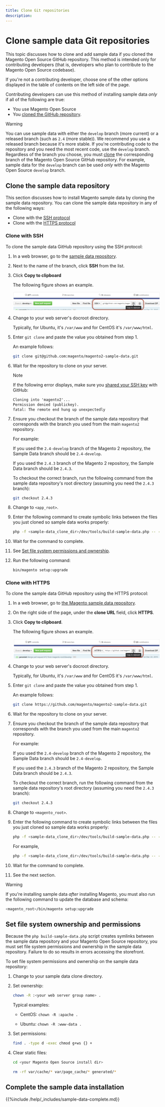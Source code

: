 ```yaml
---
title: Clone Git repositories
description:
---
```


# Clone sample data Git repositories

This topic discusses how to clone and add sample data if you cloned the Magento Open Source GitHub repository. This method is intended only for contributing developers (that is, developers who plan to contribute to the Magento Open Source codebase).

If you're not a contributing developer, choose one of the other options displayed in the table of contents on the left side of the page.

Contributing developers can use this method of installing sample data *only* if all of the following are true:

*  You use Magento Open Source
*  You [cloned the GitHub repository](https://developer.adobe.com/commerce/contributor/guides/install/clone-repository/).

>[!WARNING]
>
>You can use sample data with either the `develop` branch (more current) or a released branch (such as `2.4` (more stable)). We recommend you use a released branch because it's more stable. If you're contributing code to the repository and you need the most recent code, use the `develop` branch. Regardless of the branch you choose, you must [clone](https://developer.adobe.com/commerce/contributor/guides/install/clone-repository/) the corresponding branch of the Magento Open Source GitHub repository. For example, sample data for the `develop` branch can be used *only* with the Magento Open Source `develop` branch.

## Clone the sample data repository

This section discusses how to install Magento sample data by cloning the sample data repository. You can clone the sample data repository in any of the following ways:

*  Clone with the [SSH protocol](#clone-with-ssh)
*  Clone with the [HTTPS protocol](#clone-with-https)

### Clone with SSH

To clone the sample data GitHub repository using the SSH protocol:

1. In a web browser, go to the [sample data repository](https://github.com/magento/magento2-sample-data).
1. Next to the name of the branch, click **SSH** from the list.
1. Click **Copy to clipboard**

   The following figure shows an example.

   ![Clone the GitHub repository using SSH](../../assets/installation/install_mage2_clone-ssh.png)

1. Change to your web server's docroot directory.

   Typically, for Ubuntu, it's `/var/www` and for CentOS it's `/var/www/html`.

1. Enter `git clone` and paste the value you obtained from step 1.

   An example follows:

   ```bash
   git clone git@github.com:magento/magento2-sample-data.git
   ```

1. Wait for the repository to clone on your server.

   >[!NOTE]
   >
   >If the following error displays, make sure you [shared your SSH key](https://help.github.com/articles/generating-ssh-keys/) with GitHub:<br>

   ```terminal
   Cloning into 'magento2'...
   Permission denied (publickey).
   fatal: The remote end hung up unexpectedly
   ```

1. Ensure you checkout the branch of the sample data repository that corresponds with the branch you used from the main `magento2` repository.

   For example:

   If you used the `2.4-develop` branch of the Magento 2 repository, the Sample Data branch should be `2.4-develop`.

   If you used the `2.4.3` branch of the Magento 2 repository, the Sample Data branch should be `2.4.3`.

   To checkout the correct branch, run the following command from the sample data repository's root directory (assuming you need the `2.4.3` branch):

   ```bash
   git checkout 2.4.3
   ```

1. Change to `<app_root>`.
1. Enter the following command to create symbolic links between the files you just cloned so sample data works properly:

   ```bash
   php -f <sample-data_clone_dir>/dev/tools/build-sample-data.php -- --ce-source="<path_to_your_magento_instance>"
   ```

1. Wait for the command to complete.

1. See [Set file system permissions and ownership](#set-file-system-ownership-and-permissions).

1. Run the following command:

   ```bash
   bin/magento setup:upgrade
   ```

### Clone with HTTPS

To clone the sample data GitHub repository using the HTTPS protocol:

1. In a web browser, go to [the Magento sample data repository](https://github.com/magento/magento2-sample-data).
1. On the right side of the page, under the **clone URL** field, click **HTTPS**.
1. Click **Copy to clipboard**.

   The following figure shows an example.

   ![Clone the GitHub repository using HTTPS](../../assets/installation/install_mage2_clone-https.png)

1. Change to your web server's docroot directory.

   Typically, for Ubuntu, it's `/var/www` and for CentOS it's `/var/www/html`.

1. Enter `git clone` and paste the value you obtained from step 1.

   An example follows:

   ```bash
   git clone https://github.com/magento/magento2-sample-data.git
   ```

1. Wait for the repository to clone on your server.
1. Ensure you checkout the branch of the sample data repository that corresponds with the branch you used from the main `magento2` repository.

   For example:

   If you used the `2.4-develop` branch of the Magento 2 repository, the Sample Data branch should be `2.4-develop`.

   If you used the `2.4.3` branch of the Magento 2 repository, the Sample Data branch should be `2.4.3`.

   To checkout the correct branch, run the following command from the sample data repository's root directory (assuming you need the `2.4.3` branch):

   ```bash
   git checkout 2.4.3
   ```

1. Change to `<magento_root>`.
1. Enter the following command to create symbolic links between the files you just cloned so sample data works properly:

   ```bash
   php -f <sample-data_clone_dir>/dev/tools/build-sample-data.php -- --ce-source="<path_to_your_magento_instance>"
   ```

   For example,

   ```bash
   php -f <sample-data_clone_dir>/dev/tools/build-sample-data.php -- --ce-source="/var/www/magento2"
   ```

1. Wait for the command to complete.
1. See the next section.

>[!WARNING]
>
>If you're installing sample data *after* installing Magento, you must also run the following command to update the database and schema:
>
>```bash
><magento_root>/bin/magento setup:upgrade
>```

## Set file system ownership and permissions

Because the `php build-sample-data.php` script creates symlinks between the sample data repository and your Magento Open Source repository, you must set file system permissions and ownership in the sample data repository. Failure to do so results in errors accessing the storefront.

To set file system permissions and ownership on the sample data repository:

1. Change to your sample data clone directory.
1. Set ownership:

   ```bash
   chown -R :<your web server group name> .
   ```

   Typical examples:

   *  CentOS: `chown -R :apache .`

   *  Ubuntu: `chown -R :www-data .`

1. Set permissions:

   ```bash
   find . -type d -exec chmod g+ws {} +
   ```

1. Clear static files:

   ```bash
   cd <your Magento Open Source install dir>
   ```

   ```bash
   rm -rf var/cache/* var/page_cache/* generated/*
   ```

## Complete the sample data installation

{{%include /help/_includes/sample-data-complete.md}}
